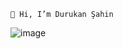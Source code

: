     👋 Hi, I’m Durukan Şahin

![image](https://github.com/durukansahin/durukansahin/assets/156955364/0c809f09-6f63-4cd7-b615-b2e34d1ca8c0)
                                           
                                           
<!---
👀 I’m interested in Nature,Computer Science and Technology
🌱 I’m currently learning Python,HTML,Linux





durukansahin/durukansahin is a ✨ special ✨ repository because its `README.md` (this file) appears on your GitHub profile.
You can click the Preview link to take a look at your changes.
--->
